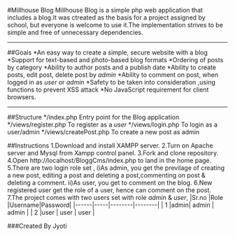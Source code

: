 #Millhouse Blog
Millhouse Blog is a simple php web application that includes a blog.It was ctreated as the basis for a project assigned by school, but everyone is welcome to use it.The implementation strives to be simple and free of unnecessary dependencies.

***
##Goals
*An easy way to create a simple, secure website with a blog
*Support for text-based and photo-based blog formats
*Ordering of posts by category
*Ability to author posts and a publish date
*Ability to create posts, edit post, delete post by _admin_
*Ability to comment on post, when logged in as _user_ or _admin_
*Safety to be taken into consideration ,using functions to prevent XSS attack
*No JavaScript requirement for client browsers.

***

##Structure
*/index.php             Entry point for the Blog application
*/views/register.php    To register as a _user_
*/views/login.php       To login as a user/admin
*/views/createPost.php  To create a new post as admin

##Instructions
1.Download and install XAMPP server.
2.Turn on Apache server and Mysql from Xampp control panel.
3.Fork and clone repository.
4.Open http://localhost/BloggCms/index.php to land in the home page.
5.There are two login role set ,
i)As admin, you get the previlage of creating a new post, editing a post and  deleting a post,commenting on post & deleting a comment.
ii)As user, you get to comment on the blog.
6.New registered user get the role of a user, hence can comment on the post.
7.The project comes with two users set with role _admin_ & _user_,
|Sr.no |Role |Username|Password|
|------|-----|--------|--------|
| 1    |admin|  admin | admin  |
| 2    |user |  user  | user   |


###Created By Jyoti

